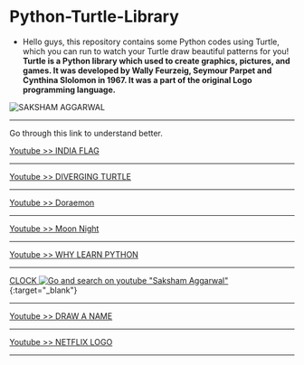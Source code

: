 # Python-Turtle-Library
* Hello guys, this repository contains some Python codes using Turtle, which you can run to watch your Turtle draw beautiful patterns for you! <br>
**Turtle is a Python library which used to create graphics, pictures, and games. It was developed by Wally Feurzeig, Seymour Parpet and Cynthina Slolomon in 1967. It was a part of the original Logo programming language.**

![SAKSHAM AGGARWAL](https://lh3.googleusercontent.com/a-/AOh14GhMBzpI4OmFkx0jIkKNeGudjxA9ifbtLyE-uqie1Ms=s200-k-no-rp-mo)

***
Go through this link to understand better.<br>


[Youtube >> INDIA FLAG](https://youtu.be/7i-OxuR35gc) <br>

***
[Youtube >> DIVERGING TURTLE](https://youtu.be/-K4YIj-kCBY) <br>

***
[Youtube >> Doraemon](https://youtu.be/nXEQY1nz4tE)<br>

***
[Youtube >> Moon Night](https://youtu.be/5N_Qd4E-vO8)<br>

***
[Youtube >> WHY LEARN PYTHON](https://www.youtube.com/watch?v=w1s-ZKkbeFQ&t=9s) <br>

***
[CLOCK ![Go and search on youtube "Saksham Aggarwal"](https://i.ytimg.com/vi/IQjsxHwVerE/hqdefault.jpg?sqp=-oaymwEcCPYBEIoBSFXyq4qpAw4IARUAAIhCGAFwAcABBg==&rs=AOn4CLBq6KRJnf_iPdJXIICQNlKmbLIzAw)](https://www.youtube.com/watch?v=IQjsxHwVerE){:target="_blank"}


***
[Youtube >> DRAW A NAME](https://www.youtube.com/watch?v=YLWobeEFaVc) <br>

***
[Youtube >> NETFLIX LOGO](https://www.youtube.com/watch?v=8njUIyugK3E) <br>

***
